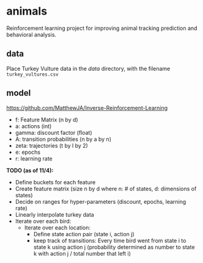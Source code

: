 # animals
Reinforcement learning project for improving animal tracking prediction and behavioral analysis.

## data

Place Turkey Vulture data in the *data* directory, with the filename `turkey_vultures.csv`

## model
 https://github.com/MatthewJA/Inverse-Reinforcement-Learning
- f: Feature Matrix (n by d)
- a: actions (int)
- gamma: discount factor (float)
- A: transition probabilities (n by a by n)
- zeta: trajectories (t by l by 2)
- e: epochs
- r: learning rate

**TODO (as of 11/4):**
- Define buckets for each feature
- Create feature matrix (size n by d where n: # of states, d: dimensions of states)
- Decide on ranges for hyper-parameters (discount, epochs, learning rate)
- Linearly interpolate turkey data
- Iterate over each bird:
    - Iterate over each location:
        - Define state action pair (state i, action j)
        - keep track of transitions: Every time bird went from state i to state
          k using action j (probability determined as number to state k with
          action j / total number that left i)

